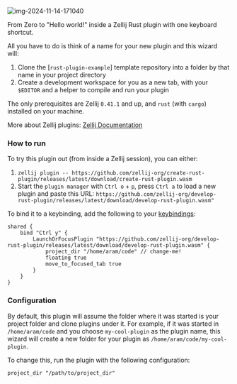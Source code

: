 ![img-2024-11-14-171040](https://github.com/user-attachments/assets/ef9b9d79-369a-4303-afb5-ddbce66bd9d4)


From Zero to "Hello world!" inside a Zellij Rust plugin with one keyboard shortcut.

All you have to do is think of a name for your new plugin and this wizard will:
1. Clone the [`rust-plugin-example`] template repository into a folder by that name in your project directory
2. Create a development workspace for you as a new tab, with your `$EDITOR` and a helper to compile and run your plugin

The only prerequisites are Zellij `0.41.1` and up, and `rust` (with `cargo`) installed on your machine.

More about Zellij plugins: [Zellij Documentation][docs]

### How to run

To try this plugin out (from inside a Zellij session), you can either:
1. `zellij plugin -- https://github.com/zellij-org/create-rust-plugin/releases/latest/download/create-rust-plugin.wasm`
2. Start the `plugin manager` with `Ctrl o` + `p`, press `Ctrl a` to load a new plugin and paste this URL: `https://github.com/zellij-org/develop-rust-plugin/releases/latest/download/develop-rust-plugin.wasm"`

To bind it to a keybinding, add the following to your [keybindings](https://zellij.dev/documentation/keybindings.html):
```kdl
shared {
    bind "Ctrl y" {
        LaunchOrFocusPlugin "https://github.com/zellij-org/develop-rust-plugin/releases/latest/download/develop-rust-plugin.wasm" {
            project_dir "/home/aram/code" // change-me!
            floating true
            move_to_focused_tab true
        }
    }
}
```

### Configuration
By default, this plugin will assume the folder where it was started is your project folder and clone plugins under it.
For example, if it was started in `/home/aram/code` and you choose `my-cool-plugin` as the plugin name, this wizard will create a new folder for your plugin as `/home/aram/code/my-cool-plugin`.

To change this, run the plugin with the following configuration:
```kdl
project_dir "/path/to/project_dir"
```

[zellij]: https://github.com/zellij-org/zellij
[docs]: https://zellij.dev/documentation/plugins.html
[rust-plugin-example]: https://github.com/zellij-org/rust-plugin-example
